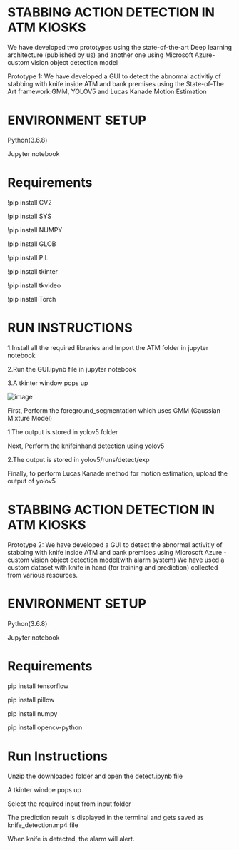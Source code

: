 #  STABBING ACTION DETECTION IN ATM KIOSKS
We have developed two prototypes using the state-of-the-art Deep learning architecture (published by us) and another one using Microsoft Azure-custom vision object detection model

Prototype 1:
We have developed a GUI to detect the abnormal activitiy of stabbing with knife inside ATM and bank premises using the State-of-The Art framework:GMM, YOLOV5 and Lucas Kanade Motion Estimation

# ENVIRONMENT SETUP
Python(3.6.8)

Jupyter notebook
  # Requirements
!pip install CV2

!pip install SYS

!pip install NUMPY

!pip install GLOB

!pip install PIL

!pip install tkinter

!pip install tkvideo

!pip install Torch


# RUN INSTRUCTIONS

1.Install all the required libraries and Import the ATM folder in jupyter notebook

2.Run the GUI.ipynb file in jupyter notebook

3.A tkinter window pops up

![image](https://user-images.githubusercontent.com/53227455/199953814-aa23a221-23f7-4420-a2d8-8da5d2dbc682.png)

First, Perform the foreground_segmentation which uses GMM (Gaussian Mixture Model) 

  1.The output is stored in yolov5 folder 
	
Next, Perform the knifeinhand detection using yolov5

  2.The output is stored in yolov5/runs/detect/exp 
	
Finally, to perform Lucas Kanade method for motion estimation, upload the output of yolov5

#  STABBING ACTION DETECTION IN ATM KIOSKS
Prototype 2:
We have developed a GUI to detect the abnormal activitiy of stabbing with knife inside ATM and bank premises using Microsoft Azure - custom vision object detection model(with alarm system)
We have used a custom dataset with knife in hand (for training and prediction) collected from various resources.

# ENVIRONMENT SETUP
Python(3.6.8)

Jupyter notebook

  # Requirements
  
  pip install tensorflow
  
  pip install pillow
  
  pip install numpy
  
  pip install opencv-python
  
  # Run Instructions
   
   Unzip the downloaded folder and open the detect.ipynb file 
   
   A tkinter windoe pops up
   
   Select the required input from input folder 
   
   The prediction result is displayed in the terminal and gets saved as knife_detection.mp4 file
   
   When knife is detected, the alarm will alert.
